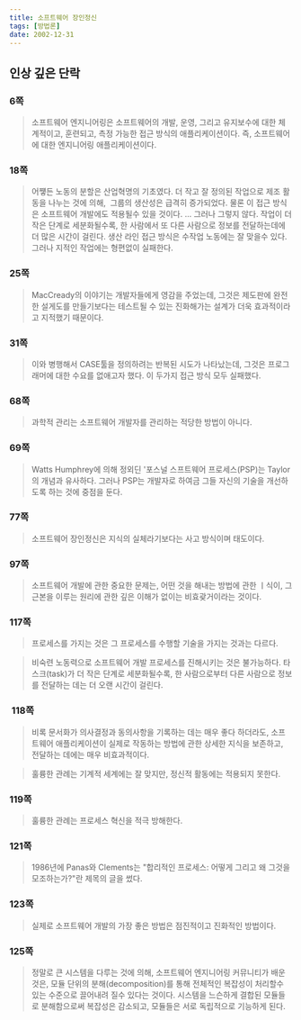 ```yaml
---
title: 소프트웨어 장인정신
tags: [방법론]
date: 2002-12-31
---
```


## 인상 깊은 단락

### 6쪽
> 소프트웨어 엔지니어링은 소프트웨어의 개발, 운영, 그리고 유지보수에 대한 체계적이고, 훈련되고, 측정 가능한 접근 방식의 애플리케이션이다. 즉, 소프트웨어에 대한 엔지니어링 애플리케이션이다.

### 18쪽
> 어쩋든 노동의 분할은 산업혁명의 기초였다. 더 작고 잘 정의된 작업으로 제조 활동을 나누는 것에 의해,  그룹의 생산성은 급격히 증가되었다. 물론 이 접근 방식은 소프트웨어 개발에도 적용될수 있을 것이다.
...
그러나 그렇지 않다. 작업이 더 작은 단계로 세분화될수록, 한 사람에서 또 다른 사람으로 정보를 전달하는데에 더 많은 시간이 걸린다. 생산 라인 접근 방식은 수작업 노동에는 잘 맞을수 있다. 그러나 지적인 작업에는 형편없이 실패한다.

### 25쪽
> MacCready의 이야기는 개발자들에게 영감을 주었는데, 그것은 제도판에 완전한 설게도를 만들기보다는 테스트될 수 있는 진화해가는 설계가 더욱 효과적이라고 지적했기 때문이다.

### 31쪽
> 이와 병행해서 CASE툴을 정의하려는 반복된 시도가 나타났는데, 그것은 프로그래머에 대한 수요를 없애고자 했다. 이 두가지 접근 방식 모두 실패했다.

### 68쪽
> 과학적 관리는 소프트웨어 개발자를 관리하는 적당한 방법이 아니다.

### 69쪽
> Watts Humphrey에 의해 정외딘 '포스널 스프트웨어 프로세스(PSP)는 Taylor의 개념과 유사하다. 그러나 PSP는 개발자로 하여금 그들 자신의 기술을 개선하도록 하는 것에 중점을 둔다.

### 77쪽
> 소프트웨어 장인정신은 지식의 실체라기보다는 사고 방식이며 태도이다.

### 97쪽
> 소프트웨어 개발에 관한 중요한 문제는, 어떤 것을 해내는 방법에 관한 ㅣ식이, 그 근본을 이루는 원리에 관한 깊은 이해가 없이는 비효괒거이라는 것이다.

### 117쪽
> 프로세스를 가지는 것은 그 프로세스를 수행할 기술을 가지는 것과는 다르다.

> 비숙련 노동력으로 소프트웨어 개발 프로세스를 진해시키는 것은 불가능하다. 타스크(task)가 더 작은 단계로 세분화될수록, 한 사람으로부터 다른 사람으로 정보를 전달하는 데는 더 오랜 시간이 걸린다.

###  118쪽
> 비록 문서화가 의사결정과 동의사항을 기록하는 데는 매우 좋다 하더라도, 소프트웨어 애플리케이션이 실제로 작동하는 방법에 관한 상세한 지식을 보존하고, 전달하는 데에는 매우 비효과적이다.

> 훌륭한 관례는 기계적 세계에는 잘 맞지만, 정신적 활동에는 적용되지 못한다.

### 119쪽
> 훌륭한 관례는 프로세스 혁신을 적극 방해한다.

### 121쪽
> 1986년에 Panas와 Clements는 "합리적인 프로세스: 어떻게 그리고 왜 그것을 모조하는가?"란 제목의 글을 썼다.

### 123쪽
> 실제로 소프트웨어 개발의 가장 좋은 방법은 점진적이고 진화적인 방법이다.

### 125쪽
> 정말로 큰 시스템을 다루는 것에 의해, 소프트웨어 엔지니어링 커뮤니티가 배운 것은, 모듈 단위의 분해(decomposition)를 통해 전체적인 복잡성이 처리할수 있는 수준으로 끌어내려 질수 있다는 것이다. 시스템을 느슨하게 결합된 모듈들로 분해함으로써 복잡성은 감소되고, 모듈들은 서로 독립적으로 기능하게 된다.
